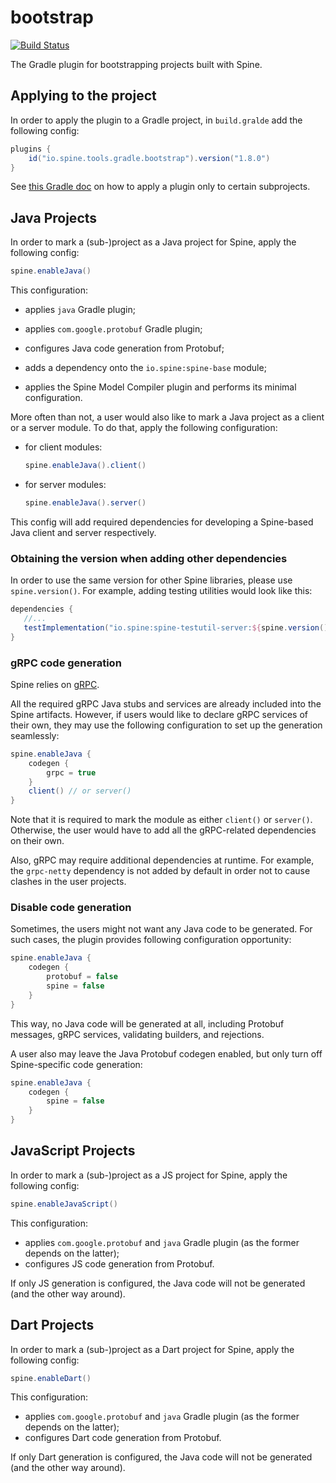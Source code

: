 # bootstrap

[![Build Status][badge]](https://travis-ci.com/SpineEventEngine/bootstrap)

The Gradle plugin for bootstrapping projects built with Spine.

[badge]: https://travis-ci.com/SpineEventEngine/bootstrap.svg?branch=master

## Applying to the project

In order to apply the plugin to a Gradle project, in `build.gralde` add the following config:

```gradle
plugins {
    id("io.spine.tools.gradle.bootstrap").version("1.8.0")
}
```

See [this Gradle doc][gradle-plugins-dsl] on how to apply a plugin only to certain subprojects.

[gradle-plugins-dsl]: https://docs.gradle.org/current/userguide/plugins.html#sec:subprojects_plugins_dsl

## Java Projects

In order to mark a (sub-)project as a Java project for Spine, apply the following config:

```gradle
spine.enableJava()
```

This configuration:

 - applies `java` Gradle plugin;
   
 - applies `com.google.protobuf` Gradle plugin;
   
 - configures Java code generation from Protobuf;
   
 - adds a dependency onto the `io.spine:spine-base` module;
   
 - applies the Spine Model Compiler plugin and performs its minimal configuration.
 
More often than not, a user would also like to mark a Java project as a client or a server module.
To do that, apply the following configuration:

- for client modules:
   
    ```gradle
    spine.enableJava().client()
    ```

- for server modules:
    ```gradle
    spine.enableJava().server()
    ```

This config will add required dependencies for developing a Spine-based Java client and server 
respectively.

### Obtaining the version when adding other dependencies

In order to use the same version for other Spine libraries, please use `spine.version()`. 
For example, adding testing utilities would look like this:

```gradle
dependencies {
   //...
   testImplementation("io.spine:spine-testutil-server:${spine.version()}")   
}   
```

### gRPC code generation

Spine relies on [gRPC](https://grpc.io/).

All the required gRPC Java stubs and services are already included into the Spine artifacts. 
However, if users would like to declare gRPC services of their own, they may use the following 
configuration to set up the generation seamlessly:

```gradle
spine.enableJava {
    codegen {
        grpc = true
    }
    client() // or server()
}
```

Note that it is required to mark the module as either `client()` or `server()`. Otherwise, the user
would have to add all the gRPC-related dependencies on their own.

Also, gRPC may require additional dependencies at runtime. For example, the `grpc-netty` dependency
is not added by default in order not to cause clashes in the user projects.

### Disable code generation

Sometimes, the users might not want any Java code to be generated. For such cases, the plugin 
provides following configuration opportunity:

```gradle
spine.enableJava {
    codegen {
        protobuf = false
        spine = false
    }
}
```

This way, no Java code will be generated at all, including Protobuf messages, gRPC services, 
validating builders, and rejections.

A user also may leave the Java Protobuf codegen enabled, but only turn off Spine-specific code 
generation:

```gradle
spine.enableJava {
    codegen {
        spine = false
    }
}
```

## JavaScript Projects

In order to mark a (sub-)project as a JS project for Spine, apply the following config:

```gradle
spine.enableJavaScript()
```

This configuration:
 - applies `com.google.protobuf` and `java` Gradle plugin (as the former depends on the latter);
 - configures JS code generation from Protobuf.
 
If only JS generation is configured, the Java code will not be generated (and the other way around).

## Dart Projects

In order to mark a (sub-)project as a Dart project for Spine, apply the following config:

```gradle
spine.enableDart()
```

This configuration:
- applies `com.google.protobuf` and `java` Gradle plugin (as the former depends on the latter);
- configures Dart code generation from Protobuf.

If only Dart generation is configured, the Java code will not be generated (and the other way around).
